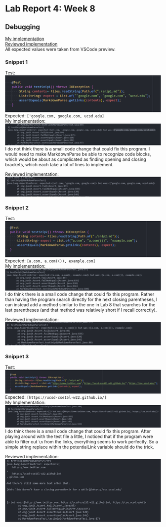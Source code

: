 # Lab Report 4: Week 8

## Debugging

[My implementation](https://github.com/BenX-64/markdown-parse)
<br>
[Reviewed implementation](https://github.com/5ean-github/markdown-parse)
<br>
All expected values were taken from VSCode preview.
### Snippet 1
Test: <br>
![image](./assets/report-4/snip1-test.png)
Expected: `['google.com, google.com, ucsd.edu]` <br>
My implementation: <br>
![image](./assets/report-4/snip1-p.png)
I do not think there is a small code change that could fix this program. I would need to make
MarkdownParse be able to recognize code blocks, which would be about as complicated as finding opening and
closing brackets, which each take a lot of lines to implement.

Reviewed implementation: <br>
![image](./assets/report-4/snip1-r.png)
### Snippet 2
Test: <br>
![image](./assets/report-4/snip2-test.png)
Expected: `[a.com, a.com(()), example.com]` <br>
My implementation: <br>
![image](./assets/report-4/snip2-p.png)
I do think there is a small code change that could fix this program. Rather than having the program search
directly for the next closing parentheses, I can instead add a method similar to the one in Lab 8 that searches for
the last parentheses (and that method was relatively short if I recall correctly).

Reviewed implementation: <br>
![image](./assets/report-4/snip2-r.png)
### Snippet 3
Test: <br>
![image](./assets/report-4/snip3-test.png)
Expected: `[https://ucsd-cse15l-w22.github.io/]` <br>
My Implementation: <br>
![image](./assets/report-4/snip3-p.png)
I do think there is a small code change that could fix this program. After playing around with the test file
a little, I noticed that if the program were able to filter out `\n` from the links, everything seems to work perfectly. So a simple string replace within the potentialLink variable should do the trick. 
<br>

Reviewed implementation: <br>
![image](./assets/report-4/snip3-r.png)